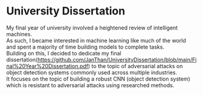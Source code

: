 # University Dissertation

My final year of university involved a heightened review of intelligent machines.  
As such, I became interested in machine learning like much of the world and spent a majority of time building models to complete tasks.  
Building on this, I decided to dedicate my final dissertation(https://github.com/JanThan/UniversityDissertation/blob/main/Final%20Year%20Dissertation.pdf) to the topic of adversarial attacks on object detection systems commonly used across multiple industries.  
It focuses on the topic of building a robust CNN (object detection system) which is resistant to adversarial attacks using researched methods.
